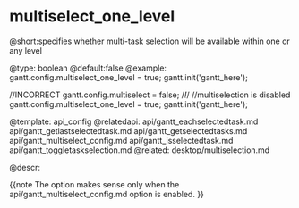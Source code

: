 multiselect_one_level
=============
@short:specifies whether multi-task selection will be available within one or any level
	

@type: boolean
@default:false
@example:
gantt.config.multiselect_one_level = true; 
gantt.init('gantt_here');

//INCORRECT
gantt.config.multiselect = false;  /*!*/ //multiselection is disabled
gantt.config.multiselect_one_level = true; 
gantt.init('gantt_here');

@template:	api_config
@relatedapi:
	api/gantt_eachselectedtask.md
    api/gantt_getlastselectedtask.md
    api/gantt_getselectedtasks.md
    api/gantt_multiselect_config.md
    api/gantt_isselectedtask.md
    api/gantt_toggletaskselection.md
@related:
	desktop/multiselection.md
    
@descr:


{{note
The option makes sense only when the api/gantt_multiselect_config.md option is enabled.
}}